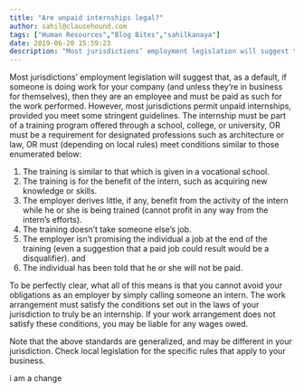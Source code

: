 ```yaml
---
title: "Are unpaid internships legal?"
author: sahil@clausehound.com
tags: ["Human Resources","Blog Bites","sahilkanaya"]
date: 2019-06-20 15:59:23
description: "Most jurisdictions’ employment legislation will suggest that, as a default, if someone is doing work for your company (and unless they’re in business for themselves), then they are an employee and..."
---
```


Most jurisdictions’ employment legislation will suggest that, as a default, if someone is doing work for your company (and unless they’re in business for themselves), then they are an employee and must be paid as such for the work performed. However, most jurisdictions permit unpaid internships, provided you meet some stringent guidelines. The internship must be part of a training program offered through a school, college, or university, OR must be a requirement for designated professions such as architecture or law, OR must (depending on local rules) meet conditions similar to those enumerated below:

1. The training is similar to that which is given in a vocational school.
2. The training is for the benefit of the intern, such as acquiring new knowledge or skills.
3. The employer derives little, if any, benefit from the activity of the intern while he or she is being trained (cannot profit in any way from the intern’s efforts).
4. The training doesn’t take someone else’s job.
5. The employer isn’t promising the individual a job at the end of the training (even a suggestion that a paid job could result would be a disqualifier). and
6. The individual has been told that he or she will not be paid.

To be perfectly clear, what all of this means is that you cannot avoid your obligations as an employer by simply calling someone an intern. The work arrangement must satisfy the conditions set out in the laws of your jurisdiction to truly be an internship. If your work arrangement does not satisfy these conditions, you may be liable for any wages owed.

Note that the above standards are generalized, and may be different in your jurisdiction. Check local legislation for the specific rules that apply to your business.

i am a change
